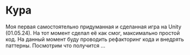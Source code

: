 # Кура
Моя первая самостоятельно придуманная и сделанная игра на Unity (01.05.24). На тот момент сделал её как смог, максимально простой код. На данный момент буду проводить рефакторинг кода и внедрять паттерны. Посмотрим что получится ...
